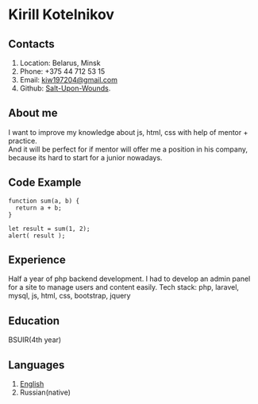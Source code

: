 # Kirill Kotelnikov

## Contacts

1. Location: Belarus, Minsk
2. Phone: +375 44 712 53 15
3. Email: kiw197204@gmail.com
4. Github: [Salt-Upon-Wounds](https://github.com/Salt-Upon-Wounds).

## About me

I want to improve my knowledge about js, html, css with help of mentor + practice.   
And it will be perfect for if mentor will offer me a position in his company,  
because its hard to start for a junior nowadays.

## Code Example

```
function sum(a, b) {
  return a + b;
}

let result = sum(1, 2);
alert( result );
```

## Experience

Half a year of php backend development. I had to develop an admin panel  
for a site to manage users and content easily.
Tech stack: php, laravel, mysql, js, html, css, bootstrap, jquery

## Education

BSUIR(4th year)

## Languages

1. [English](https://www.efset.org/cert/T9PiWX)
2. Russian(native)  
